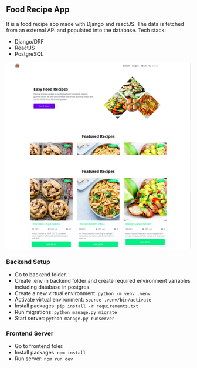 ## Food Recipe App
It is a food recipe app made with Django and reactJS. The data is fetched from an external API and populated into the database. 
Tech stack:
- Django/DRF
- ReactJS
- PostgreSQL

![](image1.png)
![](image2.png)

### Backend Setup
- Go to backend folder.
- Create .env in backend folder and create required environment variables including database in postgres.
- Create a new virtual environment: `python -m venv .venv`
- Activate virtual environment: `source .venv/bin/activate`
- Install packages: `pip install -r requirements.txt`
- Run migrations: `python manage.py migrate`
- Start server: `python manage.py runserver`


### Frontend Server
- Go to frontend foler.
- Install packages. `npm install`
- Run server: `npm run dev`